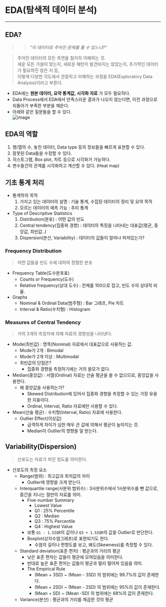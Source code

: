 # EDA(탐색적 데이터 분석)
---
## EDA?
>> _"이 데이터로 주어진 문제를 풀 수 있느냐?"_  

> 주어진 데이터의 모든 측면을 철저히 이해하는 것.  
> 세운 모든 가설이 맞는지, 새로운 패턴이 발견되지는 않았는지, 추가적인 데이터가 필요하진 않은 지 등,  
> 이렇게 다양한 각도에서 관찰하고 이해하는 과정을 EDA(Exploratory Data Analysis)이라고 부른다.  

- EDA에는 __원본 데이터, 요약 통계값, 시각화 자료__ 가 모두 필요하다.
- Data Process에서 EDA에서 만족스러운 결과가 나오지 않는다면, 이전 과정으로 되돌아가 부족한 부분을 채운다.
- 아래와 같은 질문들을 할 수 있다.  
![image](https://user-images.githubusercontent.com/71700079/158737440-7f2bcb57-725c-4cf2-8496-d6cfb5559b5f.png)  

## EDA의 역할
1. 행/열의 수, 놓친 데이터, Data type 등의 정보들을 빠르게 표현할 수 있다.
2. 잘못된 Data들을 수정할 수 있다.
3. 히스토그램, Box plot, 차트 등으로 시각화가 가능하다.
4. 변수들간의 관계를 시각화하고 계산할 수 있다. (Heat map)

## 기초 통계 처리
- 통계학의 목적
  1. 가지고 있는 데이터의 설명 : 기술 통계, 수집된 데이터의 정리 및 요약 목적
  2. 모르는 데이터의 예측 가능 : 추리 통계
- Type of Descriptive Statistics
  1. Distribution(분포) : 어떤 값의 빈도
  2. Central tendency(집중화 경향) : 데이터의 특징을 나타내는 대표값(평균, 중앙값, 최빈값..)
  3. Dispersion(분산, Variability) : 데이터의 값들이 얼마나 퍼져있는가?

### Frequency Distribution
> 어떤 값들을 빈도 수에 대하여 정렬한 분포  
- Frequency Table(도수분포표)
  - Counts or Frequency(도수)
  - Relative frequency(상대 도수) : 전체를 100으로 잡고, 빈도 수의 상대적 비율.
- Graphs
  - Nominal & Ordinal Data(범주형) : Bar 그래프, Pie 차트
  - Interval & Ratio(수치형) : Histogram

### Measures of Central Tendency
> 거의 3개의 측정치에 의해 자료의 경향성을 나타낸다.  
- Mode(최빈값) : 명목(Nominal) 자료에서 대표값으로 사용하는 값.
  - Mode가 2개 : Bimodal
  - Mode가 2개 이상 : Multimodal
  - 최빈값의 단점은? 
    - 집중화 경향을 측정하기에는 거의 쓸모가 없다.
- Median(중앙값) : 서열(Ordinal) 자료는 산술 평균을 쓸 수 없으므로, 중앙값을 사용한다.
  - 왜 중앙값을 사용하는가?
    - Skewed Distribution에 있어서 집중화 경향을 측정할 수 있는 가장 유용한 지표이다.
    - Ordinal, Interval, Ratio 자료에만 사용할 수 있다. 
- Mean(산술 평균) : 수치형(Interval, Ratio) 자료에 사용한다.
  - Outlier Effect(이상값)
    - 급격하게 차이가 심한 매우 큰 값에 의해서 평균이 높아지는 것.
    - Median이 Outlier의 영향을 덜 받는다.

## Variability(Dispersion)
> 산포도는 자료가 퍼진 정도를 의미한다.  

- 산포도의 측정 요소
  - Range(범위) : 최고값과 최저값의 차이
    - Outlier에 영향을 크게 받는다.
  - Interquartile range(사분위 범위수) : 3사분위수에서 1사분위수를 뺀 값으로, 중간을 지나는 절반의 자료를 의미.
    - Five-number Summary
      - Lowest Value
      - Q1 : 25% Percentile
      - Q2 : Median
      - Q3 : 75% Percentile
      - Q4 : Highest Value
    - 보통 ```Q1 - 1.5IQR```의 값이나 ```Q3 + 1.5IQR```의 값을 Outlier로 판단한다.
    - Boxplot(상자수염그래프)로 표현되기도 한다.
      - 수염의 길이나 편향도를 보고, 왜도(Skewness)를 측정할 수 있다.
  - Standard deviation(표준 편차) : 평균과의 거리의 평균
    - 낮은 표준 편차는 값들이 평균에 모여있음을 의미한다.
    - 반대로 높은 표준 편차는 값들이 평균과 멀리 떨어져 있음을 의미.
    - The Empirical Rule
      - (Mean + 3SD) ~ (Mean - 3SD) 의 범위에는 99.7%의 값이 존재한다.
      - (Mean + 2SD) ~ (Mean - 2SD) 의 범위에는 95%의 값이 존재한다.
      - (Mean + SD) ~ (Mean -SD) 의 범위에는 68%의 값이 존재한다.
  - Variance(분산) : 평균과의 거리를 제곱한 것의 평균 
